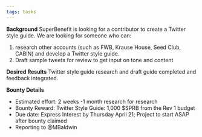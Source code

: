 ```yaml
---
tags: tasks
---
```

**Background**
SuperBenefit is looking for a contributor to create a Twitter style guide.
We are looking for someone who can:
1. research other accounts (such as FWB, Krause House, Seed Club, CABIN) and develop a Twitter style guide.
2. Draft sample tweets for review to get input on tone and content


**Desired Results**
Twitter style guide research and draft guide completed and feedback integrated.

**Bounty Details**
- Estimated effort: 2 weeks -1 month research for research
- Bounty Reward: Twitter Style Guide: 1,000 $SPRB  from the Rev 1 budget 
- Due date: Express Interest by Thursday April 21; Project to start ASAP after bounty claimed
- Reporting to @MBaldwin
 